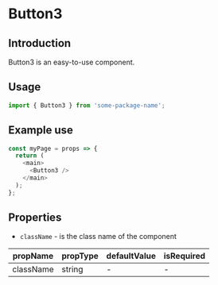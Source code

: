 # Button3

<!-- STORY -->

## Introduction

Button3 is an easy-to-use component.

## Usage

```javascript
import { Button3 } from 'some-package-name';
```

## Example use

```javascript
const myPage = props => {
  return (
    <main>
      <Button3 />
    </main>
  );
};
```

## Properties

- `className` - is the class name of the component

| propName  | propType | defaultValue | isRequired |
| --------- | -------- | ------------ | ---------- |
| className | string   | -            | -          |
